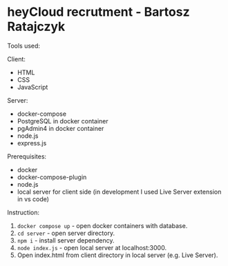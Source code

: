 # heyCloud recrutment - Bartosz Ratajczyk

Tools used:

Client:

  * HTML
  * CSS
  * JavaScript

Server:

  * docker-compose
  * PostgreSQL in docker container
  * pgAdmin4 in docker container
  * node.js
  * express.js
    
Prerequisites:
 * docker
 * docker-compose-plugin
 * node.js
 * local server for client side (in development I used Live Server extension in vs code)

Instruction:

  1. ``` docker compose up ``` - open docker containers with database.
  2. ``` cd server ``` - open server directory.
  3. ``` npm i ``` - install server dependency. 
  4. ``` node index.js ``` - open local server at localhost:3000.
  6. Open index.html from client directory in local server (e.g. Live Server).
  
